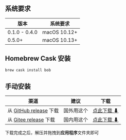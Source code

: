 
## 系统要求

| 版本 | 系统要求 |
| --- | --- |
| 0.1.0 - 0.4.0 | macOS 10.12+ |
| 0.5.0+ | macOS 10.13+ |

## Homebrew Cask 安装

```bash
brew cask install bob
```

## 手动安装

| 渠道 | 建议 | 下载 |
| --- | --- | --- |
| 从 [GitHub release](https://github.com/ripperhe/Bob/releases) 下载 | 国外用这个 | [点此下载 ⬇](https://github.com/ripperhe/Bob/releases/latest/download/Bob.app.zip) |
| 从 [Gitee release](https://gitee.com/ripperhe/Bob/releases) 下载 | 国内用这个 | [点此下载 ⬇](https://gitee.com/ripperhe/Bob/attach_files/490477/download/Bob.app.zip) |

下载完成之后，解压并拖拽到**应用程序**文件夹即可